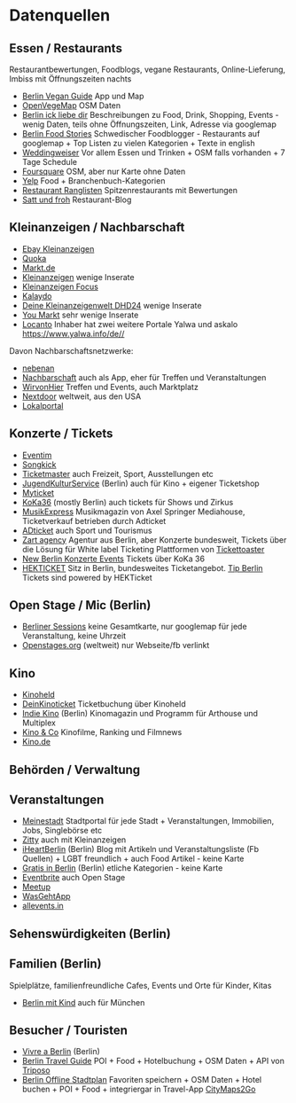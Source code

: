 # Datenquellen

## Essen / Restaurants
Restaurantbewertungen, Foodblogs, vegane Restaurants, Online-Lieferung, Imbiss mit Öffnungszeiten nachts
* [Berlin Vegan Guide](https://www.berlin-vegan.de/bv-guide/) App und Map
* [OpenVegeMap](https://openvegemap.netlib.re/#zoom=13&lat=52.5156&lon=13.3968) OSM Daten
* [Berlin ick liebe dir](https://berlin-ick-liebe-dir.de/) Beschreibungen zu Food, Drink, Shopping, Events - wenig Daten, teils ohne Öffnungszeiten, Link, Adresse via googlemap
* [Berlin Food Stories](https://berlinfoodstories.com/map-2) Schwedischer Foodblogger - Restaurants auf googlemap + Top Listen zu vielen Kategorien + Texte in english
* [Weddingweiser](https://weddingweiser.de/2019/01/01/7-tage-programm-im-wedding/) Vor allem Essen und Trinken + OSM falls vorhanden + 7 Tage Schedule
* [Foursquare](https://de.foursquare.com) OSM, aber nur Karte ohne Daten
* [Yelp](https://www.yelp.de) Food + Branchenbuch-Kategorien
* [Restaurant Ranglisten](https://www.restaurant-ranglisten.de/restaurants/ranglisten/deutschland/berlin/berlin-city/berlin/) Spitzenrestaurants mit Bewertungen
* [Satt und froh](https://sattundfroh.de) Restaurant-Blog

## Kleinanzeigen / Nachbarschaft
* [Ebay Kleinanzeigen](https://www.ebay-kleinanzeigen.de/)
* [Quoka](https://www.quoka.de/)
* [Markt.de](https://www.markt.[Sde/)
* [Kleinanzeigen](https://www.kleinanzeigen.de/) wenige Inserate
* [Kleinanzeigen Focus](https://kleinanzeige.focus.de/)
* [Kalaydo](https://www.kalaydo.de/)
* [Deine Kleinanzeigenwelt DHD24](https://www.dhd24.com) wenige Inserate
* [You Markt](https://youmarkt.de/) sehr wenige Inserate
* [Locanto](https://www.locanto.de/) Inhaber hat zwei weitere Portale Yalwa und askalo https://www.yalwa.info/de//

Davon Nachbarschaftsnetzwerke:
* [nebenan](https://nebenan.de) 
* [Nachbarschaft](https://nachbarschaft.net/) auch als App, eher für Treffen und Veranstaltungen
* [WirvonHier](https://wirvonhier.de) Treffen und Events, auch Marktplatz
* [Nextdoor](https://nextdoor.de/) weltweit, aus den USA
* [Lokalportal](https://lokalportal.de)

## Konzerte / Tickets
* [Eventim](https://www.eventim.de)
* [Songkick](https://www.songkick.com)
* [Ticketmaster](https://www.ticketmaster.de) auch Freizeit, Sport, Ausstellungen etc
* [JugendKulturService](https://jugendkulturservice.de/de/konzerte/) (Berlin) auch für Kino + eigener Ticketshop
* [Myticket](https://www.myticket.de)
* [KoKa36](https://www.koka36.de/) (mostly Berlin) auch tickets für Shows und Zirkus
* [MusikExpress](http://musikexpress.adticket.de/) Musikmagazin von Axel Springer Mediahouse, Ticketverkauf betrieben durch Adticket
* [ADticket](https://www.adticket.de/) auch Sport und Tourismus
* [Zart agency](https://zart.tickettoaster.de/impressum) Agentur aus Berlin, aber Konzerte bundesweit, Tickets über die Lösung für White label Ticketing Plattformen von [Tickettoaster](https://www.tickettoaster.de)
* [New Berlin Konzerte Events](https://berlinkonzerte.de/) Tickets über KoKa 36
* [HEKTICKET](https://www.hekticket.de) Sitz in Berlin, bundesweites Ticketangebot. [Tip Berlin](https://www.hekticket.de/tip/.bin/index.cgi) Tickets sind powered by HEKTicket

## Open Stage / Mic (Berlin)
* [Berliner Sessions](https://berlinersessions.de/) keine Gesamtkarte, nur googlemap für jede Veranstaltung, keine Uhrzeit
* [Openstages.org](http://www.openstages.org/listing.php?country=germany&city=berlin) (weltweit) nur Webseite/fb verlinkt

## Kino
* [Kinoheld](https://www.kinoheld.de/)
* [DeinKinoticket](https://deinkinoticket.de) Ticketbuchung über Kinoheld
* [Indie Kino](https://www.indiekino.de/) (Berlin) Kinomagazin und Programm für Arthouse und Multiplex
* [Kino & Co](http://www.kinoundco.de) Kinofilme, Ranking und Filmnews
* [Kino.de](https://www.kino.de)

## Behörden / Verwaltung

## Veranstaltungen
* [Meinestadt](https://home.meinestadt.de/berlin) Stadtportal für jede Stadt + Veranstaltungen, Immobilien, Jobs, Singlebörse etc
* [Zitty](https://www.zitty.de) auch mit Kleinanzeigen
* [iHeartBerlin](http://www.iheartberlin.de) (Berlin) Blog mit Artikeln und Veranstaltungsliste (Fb Quellen) + LGBT freundlich + auch Food Artikel - keine Karte
* [Gratis in Berlin](https://www.gratis-in-berlin.de/) (Berlin) etliche Kategorien - keine Karte
* [Eventbrite](https://www.eventbrite.de) auch Open Stage
* [Meetup](https://www.meetup.com/de-DE/)
* [WasGehtApp](https://www.wasgehtapp.de)
* [allevents.in](https://allevents.in/berlin)

## Sehenswürdigkeiten (Berlin)

## Familien (Berlin)
Spielplätze, familienfreundliche Cafes, Events und Orte für Kinder, Kitas
* [Berlin mit Kind](https://berlinmitkind.de/) auch für München

## Besucher / Touristen
* [Vivre a Berlin](https://vivreaberlin.com/) (Berlin)
* [Berlin Travel Guide](https://play.google.com/store/apps/details?id=com.triposo.droidguide.berlin) POI + Food + Hotelbuchung + OSM Daten + API von [Triposo](https://www.triposo.com/)
* [Berlin Offline Stadtplan](https://play.google.com/store/apps/details?id=com.ulmon.android.playberlinofflinemap) Favoriten speichern + OSM Daten + Hotel buchen + POI + Food + integriergar in Travel-App [CityMaps2Go](https://www.ulmon.com/)

